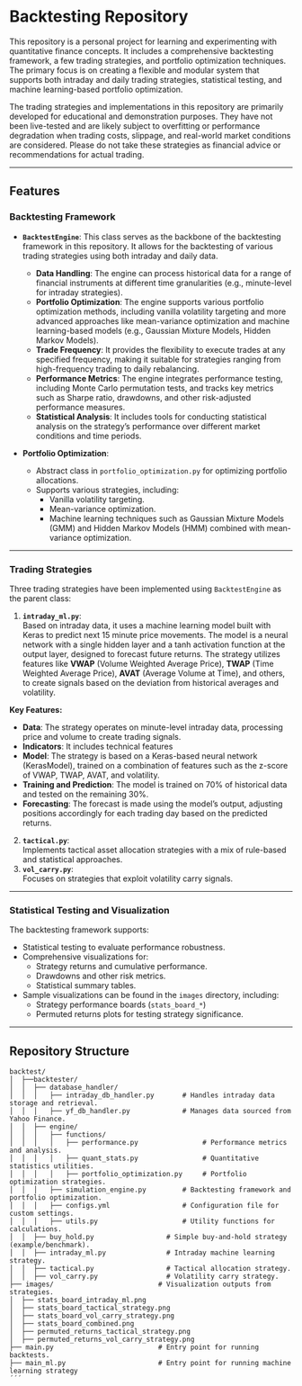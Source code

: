 # Backtesting Repository

This repository is a personal project for learning and experimenting with quantitative finance concepts. It includes a comprehensive backtesting framework, a few trading strategies, and portfolio optimization techniques. The primary focus is on creating a flexible and modular system that supports both intraday and daily trading strategies, statistical testing, and machine learning-based portfolio optimization.

The trading strategies and implementations in this repository are primarily developed 
for educational and demonstration purposes. They have not been live-tested and are 
likely subject to overfitting or performance degradation when trading costs, slippage, and real-world market conditions are considered. 
Please do not take these strategies as financial advice or recommendations for actual trading.

---

## Features

### **Backtesting Framework**
- **`BacktestEngine`**: 
This class serves as the backbone of the backtesting framework in this repository. It allows for the backtesting of various trading strategies using both intraday and daily data.  
  - **Data Handling**: The engine can process historical data for a range of financial instruments at different time granularities (e.g., minute-level for intraday strategies).
  - **Portfolio Optimization**: The engine supports various portfolio optimization methods, including vanilla volatility targeting and more advanced approaches like mean-variance optimization and machine learning-based models (e.g., Gaussian Mixture Models, Hidden Markov Models).
  - **Trade Frequency**: It provides the flexibility to execute trades at any specified frequency, making it suitable for strategies ranging from high-frequency trading to daily rebalancing.
  - **Performance Metrics**: The engine integrates performance testing, including Monte Carlo permutation tests, and tracks key metrics such as Sharpe ratio, drawdowns, and other risk-adjusted performance measures.
  - **Statistical Analysis**: It includes tools for conducting statistical analysis on the strategy’s performance over different market conditions and time periods.

- **Portfolio Optimization**:
  - Abstract class in `portfolio_optimization.py` for optimizing portfolio allocations.  
  - Supports various strategies, including:
    - Vanilla volatility targeting.
    - Mean-variance optimization.
    - Machine learning techniques such as Gaussian Mixture Models (GMM) and Hidden Markov Models (HMM) combined with mean-variance optimization.

---

### **Trading Strategies**
Three trading strategies have been implemented using `BacktestEngine` as the parent class:
1. **`intraday_ml.py`**:  
   Based on intraday data, it uses a machine learning model built with Keras to predict next 15 minute price movements.
   The model is a neural network with a single hidden layer and a tanh activation function at the output layer, designed to forecast future returns. The strategy utilizes features like **VWAP** (Volume Weighted Average Price), **TWAP** (Time Weighted Average Price), **AVAT** (Average Volume at Time), and others, to create signals based on the deviation from historical averages and volatility. 

  **Key Features:**
  - **Data**: The strategy operates on minute-level intraday data, processing price and volume to create trading signals.
  - **Indicators**: It includes technical features 
  - **Model**: The strategy is based on a Keras-based neural network (KerasModel), trained on a combination of features such as the z-score of VWAP, TWAP, AVAT, and volatility.
  - **Training and Prediction**: The model is trained on 70% of historical data and tested on the remaining 30%.
  - **Forecasting**: The forecast is made using the model’s output, adjusting positions accordingly for each trading day based on the predicted returns.

2. **`tactical.py`**:  
   Implements tactical asset allocation strategies with a mix of rule-based and statistical approaches.
3. **`vol_carry.py`**:  
   Focuses on strategies that exploit volatility carry signals.

---

### **Statistical Testing and Visualization**
The backtesting framework supports:
- Statistical testing to evaluate performance robustness.
- Comprehensive visualizations for:
  - Strategy returns and cumulative performance.
  - Drawdowns and other risk metrics.
  - Statistical summary tables.
- Sample visualizations can be found in the `images` directory, including:
  - Strategy performance boards (`stats_board_*`)
  - Permuted returns plots for testing strategy significance.

---

## Repository Structure


```console
backtest/
│  ├──backtester/
│  │  ├── database_handler/              
│  │  │   ├── intraday_db_handler.py       # Handles intraday data storage and retrieval.
│  │  │   ├── yf_db_handler.py             # Manages data sourced from Yahoo Finance.
│  │  ├── engine/
│  │  │   ├── functions/        
│  │  │   │   ├── performance.py                # Performance metrics and analysis.
│  │  │   │   ├── quant_stats.py                # Quantitative statistics utilities.
│  │  │   │   ├── portfolio_optimization.py     # Portfolio optimization strategies.
│  │  │   ├── simulation_engine.py         # Backtesting framework and portfolio optimization.
│  │  │   ├── configs.yml                  # Configuration file for custom settings.
│  │  │   ├── utils.py                     # Utility functions for calculations.
│  │  ├── buy_hold.py                  # Simple buy-and-hold strategy (example/benchmark).
│  │  ├── intraday_ml.py               # Intraday machine learning strategy.
│  │  ├── tactical.py                  # Tactical allocation strategy.
│  │  ├── vol_carry.py                 # Volatility carry strategy.
├── images/                          # Visualization outputs from strategies.
│  ├── stats_board_intraday_ml.png
│  ├── stats_board_tactical_strategy.png
│  ├── stats_board_vol_carry_strategy.png
│  ├── stats_board_combined.png
│  ├── permuted_returns_tactical_strategy.png
│  ├── permuted_returns_vol_carry_strategy.png
├── main.py                          # Entry point for running backtests.
├── main_ml.py                       # Entry point for running machine learning strategy
´´´
